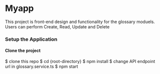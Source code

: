 # Myapp

This project is front-end design and functionality for the glossary moduels. Users can perform Create, Read, Update and Delete

### Setup the Application
####  Clone the project

$ clone this repo
$ cd {root-directory}
$ npm install
$ change API endpoint url in glossary.service.ts
$ npm start

